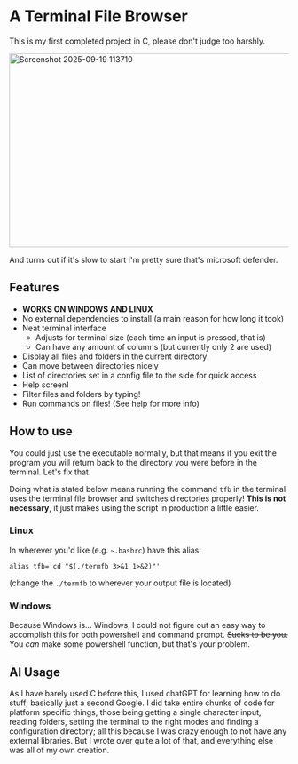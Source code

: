 # A Terminal File Browser
This is my first completed project in C, please don't judge too harshly.

<img width="1352" height="349" alt="Screenshot 2025-09-19 113710" src="https://github.com/user-attachments/assets/13c8cfd8-4dfe-4c24-b853-65f905f320cd" />

And turns out if it's slow to start I'm pretty sure that's microsoft defender.

## Features
- **WORKS ON WINDOWS AND LINUX**
- No external dependencies to install (a main reason for how long it took)
- Neat terminal interface
    - Adjusts for terminal size (each time an input is pressed, that is)
    - Can have any amount of columns (but currently only 2 are used)
- Display all files and folders in the current directory
- Can move between directories nicely
- List of directories set in a config file to the side for quick access
- Help screen!
- Filter files and folders by typing!
- Run commands on files! (See help for more info)

## How to use
You could just use the executable normally, but that means if you exit the program you will return back to the directory you were before in the terminal. Let's fix that.

Doing what is stated below means running the command `tfb` in the terminal uses the terminal file browser and switches directories properly!
**This is not necessary**, it just makes using the script in production a little easier.
### Linux
In wherever you'd like (e.g. `~.bashrc`) have this alias:
```
alias tfb='cd "$(./termfb 3>&1 1>&2)"'
```
(change the `./termfb` to wherever your output file is located)

### Windows
Because Windows is... Windows, I could not figure out an easy way to accomplish this for both powershell and command prompt. ~~Sucks to be you.~~ You *can* make some powershell function, but that's your problem.

## AI Usage
As I have barely used C before this, I used chatGPT for learning how to do stuff; basically just a second Google. I did take entire chunks of code for platform specific things, those being getting a single character input, reading folders, setting the terminal to the right modes and finding a configuration directory; all this because I was crazy enough to not have any external libraries. But I wrote over quite a lot of that, and everything else was all of my own creation.

